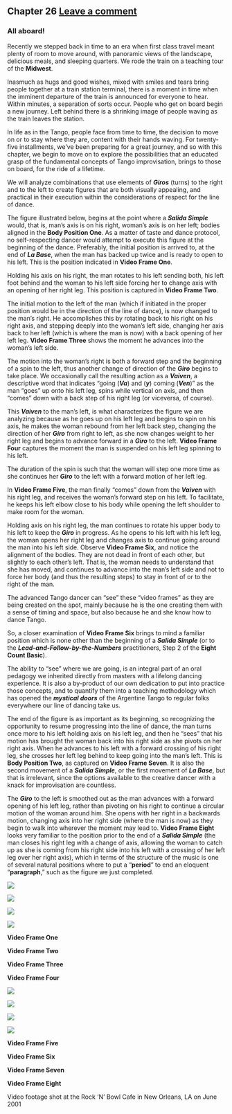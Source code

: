 Chapter 26   [Leave a comment](https://tangoourdance.wordpress.com/2009/01/08/chapter-26/#respond)
--------------------------------------------------------------------------------------------------

### All aboard!

Recently we stepped back in time to an era when first class travel meant plenty of room to move around, with panoramic views of the landscape, delicious meals, and sleeping quarters. We rode the train on a teaching tour of the **Midwest**.

Inasmuch as hugs and good wishes, mixed with smiles and tears bring people together at a train station terminal, there is a moment in time when the imminent departure of the train is announced for everyone to hear. Within minutes, a separation of sorts occur. People who get on board begin a new journey. Left behind there is a shrinking image of people waving as the train leaves the station.

In life as in the Tango, people face from time to time, the decision to move on or to stay where they are, content with their hands waving. For twenty-five installments, we’ve been preparing for a great journey, and so with this chapter, we begin to move on to explore the possibilities that an educated grasp of the fundamental concepts of Tango improvisation, brings to those on board, for the ride of a lifetime.

We will analyze combinations that use elements of **_Giros_** (turns) to the right and to the left to create figures that are both visually appealing, and practical in their execution within the considerations of respect for the line of dance.

The figure illustrated below, begins at the point where a **_Salida Simple_** would, that is, man’s axis is on his right, woman’s axis is on her left; bodies aligned in the **Body Position One**. As a matter of taste and dance protocol, no self-respecting dancer would attempt to execute this figure at the beginning of the dance. Preferably, the initial position is arrived to, at the end of **_La Base_**, when the man has backed up twice and is ready to open to his left. This is the position indicated in **Video Frame One**.

Holding his axis on his right, the man rotates to his left sending both, his left foot behind and the woman to his left side forcing her to change axis with an opening of her right leg. This position is captured in **Video Frame Two**.

The initial motion to the left of the man (which if initiated in the proper position would be in the direction of the line of dance), is now changed to the man’s right. He accomplishes this by rotating back to his right on his right axis, and stepping deeply into the woman’s left side, changing her axis back to her left (which is where the man is now) with a back opening of her left leg. **Video Frame Three** shows the moment he advances into the woman’s left side.

The motion into the woman’s right is both a forward step and the beginning of a spin to the left, thus another change of direction of the **_Giro_** begins to take place. We occasionally call the resulting action as a **_Vaiven_**, a descriptive word that indicates “going (**_Va_**) and (**_y_**) coming (**_Ven_**)” as the man “goes” up onto his left leg, spins while vertical on axis, and then “comes” down with a back step of his right leg (or viceversa, of course).

This **_Vaiven_** to the man’s left, is what characterizes the figure we are analyzing because as he goes up on his left leg and begins to spin on his axis, he makes the woman rebound from her left back step, changing the direction of her **_Giro_** from right to left, as she now changes weight to her right leg and begins to advance forward in a **_Giro_** to the left. **Video Frame Four** captures the moment the man is suspended on his left leg spinning to his left.

The duration of the spin is such that the woman will step one more time as she continues her **_Giro_** to the left with a forward motion of her left leg.

In **Video Frame Five**, the man finally “comes” down from the **_Vaiven_** with his right leg, and receives the woman’s forward step on his left. To facilitate, he keeps his left elbow close to his body while opening the left shoulder to make room for the woman.

Holding axis on his right leg, the man continues to rotate his upper body to his left to keep the **_Giro_** in progress. As he opens to his left with his left leg, the woman opens her right leg and changes axis to continue going around the man into his left side. Observe **Video Frame Six**, and notice the alignment of the bodies. They are not dead in front of each other, but slightly to each other’s left. That is, the woman needs to understand that she has moved, and continues to advance into the man’s left side and not to force her body (and thus the resulting steps) to stay in front of or to the right of the man.

The advanced Tango dancer can “see” these “video frames” as they are being created on the spot, mainly because he is the one creating them with a sense of timing and space, but also because he and she know how to dance Tango.

So, a closer examination of **Video Frame Six** brings to mind a familiar position which is none other than the beginning of a **_Salida Simple_** (or to the **_Lead-and-Follow-by-the-Numbers_** practitioners, Step 2 of the **Eight Count Basic**).

The ability to “see” where we are going, is an integral part of an oral pedagogy we inherited directly from masters with a lifelong dancing experience. It is also a by-product of our own dedication to put into practice those concepts, and to quantify them into a teaching methodology which has opened the **_mystical doors_** of the Argentine Tango to regular folks everywhere our line of dancing take us.

The end of the figure is as important as its beginning, so recognizing the opportunity to resume progressing into the line of dance, the man turns once more to his left holding axis on his left leg, and then he “sees” that his motion has brought the woman back into his right side as she pivots on her right axis. When he advances to his left with a forward crossing of his right leg, she crosses her left leg behind to keep going into the man’s left. This is **Body Position Two**, as captured on **Video Frame Seven**. It is also the second movement of a **_Salida Simple_**, or the first movement of **_La Base_**, but that is irrelevant, since the options available to the creative dancer with a knack for improvisation are countless.

The **_Giro_** to the left is smoothed out as the man advances with a forward opening of his left leg, rather than pivoting on his right to continue a circular motion of the woman around him. She opens with her right in a backwards motion, changing axis into her right side (where the man is now) as they begin to walk into wherever the moment may lead to. **Video Frame Eight** looks very familiar to the position prior to the end of a **_Salida Simple_** (the man closes his right leg with a change of axis, allowing the woman to catch up as she is coming from his right side into his left with a crossing of her left leg over her right axis), which in terms of the structure of the music is one of several natural positions where to put a “**period**” to end an eloquent “**paragraph**,” such as the figure we just completed.

![](https://i0.wp.com/www.planet-tango.com/images/ourd26-1.jpg)

![](https://i1.wp.com/www.planet-tango.com/images/ourd26-3.jpg)

![](https://i1.wp.com/www.planet-tango.com/images/ourd26-4.jpg)

![](https://i1.wp.com/www.planet-tango.com/images/ourd26-5.jpg)

**Video Frame One**

**Video Frame Two**

**Video Frame Three**

**Video Frame Four**

![](https://i1.wp.com/www.planet-tango.com/images/ourd26-6.jpg)

![](https://i2.wp.com/www.planet-tango.com/images/ourd26-7.jpg)

![](https://i1.wp.com/www.planet-tango.com/images/ourd26-8.jpg)

![](https://i0.wp.com/www.planet-tango.com/images/ourd26-9.jpg)

**Video Frame Five**

**Video Frame Six**

**Video Frame Seven**

**Video Frame Eight**

Video footage shot at the Rock ‘N’ Bowl Cafe in New Orleans, LA on June 2001
